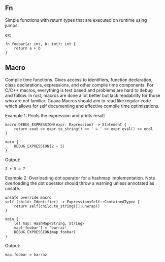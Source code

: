 
## Fn
Simple functions with return types that are executed on runtime using jumps.

ex:
```
fn foobar(a: int, b: int): int {
    return a + b
}
```

## Macro
Compile time functions. Gives access to identifiers, function declaration, class declarations, expressions, and other compile time components.
For C/C++ macros, everything is text based and problems are hard to debug and follow. In rust, macros are done a lot better but lack readability
for those who are not familiar. Guava Macros should aim to read like regular code which allows for self documenting and effective compile time optimizations.

Example 1: Prints the expression and prints result
```
macro DEBUG_EXPRESSION(expr: Expression) -> Statement {
    return cout << expr.to_string() << ' = ' << expr.eval() << endl
}

main {
    DEBUG_EXPRESSION(2 + 5)
}
```
Output:
```
2 + 5 = 7
```


Example 2: Overloading dot operator for a hashmap implementation. Note overloading the dot operator should throw a warning unless annotated as unsafe.
```
unsafe override macro 
self.(child: Identifier) -> Expression<Self::ContainedType> {
    return self[child.to_string()].unwrap()
}

main {
    let map: HashMap<String, String>
    map['foobar'] = 'barraz'
    DEBUG_EXPRESSION(map.foobar)
}
```
Output:
```
map.foobar = barraz
```
